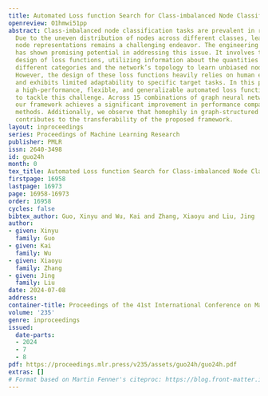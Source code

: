```yaml
---
title: Automated Loss function Search for Class-imbalanced Node Classification
openreview: O1hmwi51pp
abstract: Class-imbalanced node classification tasks are prevalent in real-world scenarios.
  Due to the uneven distribution of nodes across different classes, learning high-quality
  node representations remains a challenging endeavor. The engineering of loss functions
  has shown promising potential in addressing this issue. It involves the meticulous
  design of loss functions, utilizing information about the quantities of nodes in
  different categories and the network’s topology to learn unbiased node representations.
  However, the design of these loss functions heavily relies on human expert knowledge
  and exhibits limited adaptability to specific target tasks. In this paper, we introduce
  a high-performance, flexible, and generalizable automated loss function search framework
  to tackle this challenge. Across 15 combinations of graph neural networks and datasets,
  our framework achieves a significant improvement in performance compared to state-of-the-art
  methods. Additionally, we observe that homophily in graph-structured data significantly
  contributes to the transferability of the proposed framework.
layout: inproceedings
series: Proceedings of Machine Learning Research
publisher: PMLR
issn: 2640-3498
id: guo24h
month: 0
tex_title: Automated Loss function Search for Class-imbalanced Node Classification
firstpage: 16958
lastpage: 16973
page: 16958-16973
order: 16958
cycles: false
bibtex_author: Guo, Xinyu and Wu, Kai and Zhang, Xiaoyu and Liu, Jing
author:
- given: Xinyu
  family: Guo
- given: Kai
  family: Wu
- given: Xiaoyu
  family: Zhang
- given: Jing
  family: Liu
date: 2024-07-08
address:
container-title: Proceedings of the 41st International Conference on Machine Learning
volume: '235'
genre: inproceedings
issued:
  date-parts:
  - 2024
  - 7
  - 8
pdf: https://proceedings.mlr.press/v235/assets/guo24h/guo24h.pdf
extras: []
# Format based on Martin Fenner's citeproc: https://blog.front-matter.io/posts/citeproc-yaml-for-bibliographies/
---
```


